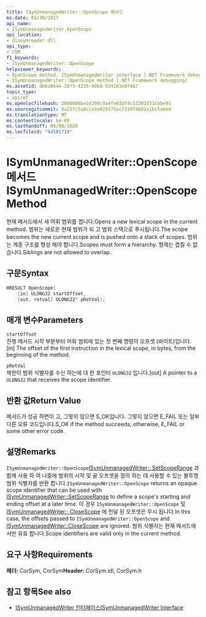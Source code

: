 ```yaml
---
title: ISymUnmanagedWriter::OpenScope 메서드
ms.date: 03/30/2017
api_name:
- ISymUnmanagedWriter.OpenScope
api_location:
- diasymreader.dll
api_type:
- COM
f1_keywords:
- ISymUnmanagedWriter::OpenScope
helpviewer_keywords:
- OpenScope method, ISymUnmanagedWriter interface [.NET Framework debugging]
- ISymUnmanagedWriter::OpenScope method [.NET Framework debugging]
ms.assetid: dbea0644-3873-4329-90b8-624163e87467
topic_type:
- apiref
ms.openlocfilehash: 2808606be24399c9a4fe03df4c53202d31cbbe91
ms.sourcegitcommit: da21fc5a8cce1e028575acf31974681a1bc5aeed
ms.translationtype: MT
ms.contentlocale: ko-KR
ms.lasthandoff: 06/08/2020
ms.locfileid: "84501718"
---
```

# <a name="isymunmanagedwriteropenscope-method"></a><span data-ttu-id="9f950-102">ISymUnmanagedWriter::OpenScope 메서드</span><span class="sxs-lookup"><span data-stu-id="9f950-102">ISymUnmanagedWriter::OpenScope Method</span></span>
<span data-ttu-id="9f950-103">현재 메서드에서 새 어휘 범위를 엽니다.</span><span class="sxs-lookup"><span data-stu-id="9f950-103">Opens a new lexical scope in the current method.</span></span> <span data-ttu-id="9f950-104">범위는 새로운 현재 범위가 되 고 범위 스택으로 푸시됩니다.</span><span class="sxs-lookup"><span data-stu-id="9f950-104">The scope becomes the new current scope and is pushed onto a stack of scopes.</span></span> <span data-ttu-id="9f950-105">범위는 계층 구조를 형성 해야 합니다.</span><span class="sxs-lookup"><span data-stu-id="9f950-105">Scopes must form a hierarchy.</span></span> <span data-ttu-id="9f950-106">형제는 겹칠 수 없습니다.</span><span class="sxs-lookup"><span data-stu-id="9f950-106">Siblings are not allowed to overlap.</span></span>  
  
## <a name="syntax"></a><span data-ttu-id="9f950-107">구문</span><span class="sxs-lookup"><span data-stu-id="9f950-107">Syntax</span></span>  
  
```cpp  
HRESULT OpenScope(  
    [in] ULONG32 startOffset,  
    [out, retval] ULONG32* pRetVal);  
```  
  
## <a name="parameters"></a><span data-ttu-id="9f950-108">매개 변수</span><span class="sxs-lookup"><span data-stu-id="9f950-108">Parameters</span></span>  
 `startOffset`  
 <span data-ttu-id="9f950-109">진행 메서드 시작 부분부터 어휘 범위에 있는 첫 번째 명령의 오프셋 (바이트)입니다.</span><span class="sxs-lookup"><span data-stu-id="9f950-109">[in] The offset of the first instruction in the lexical scope, in bytes, from the beginning of the method.</span></span>  
  
 `pRetVal`  
 <span data-ttu-id="9f950-110">제한이 범위 식별자를 수신 하는에 대 한 포인터 `ULONG32` 입니다.</span><span class="sxs-lookup"><span data-stu-id="9f950-110">[out] A pointer to a `ULONG32` that receives the scope identifier.</span></span>  
  
## <a name="return-value"></a><span data-ttu-id="9f950-111">반환 값</span><span class="sxs-lookup"><span data-stu-id="9f950-111">Return Value</span></span>  
 <span data-ttu-id="9f950-112">메서드가 성공 하면이 고, 그렇지 않으면 S_OK입니다. 그렇지 않으면 E_FAIL 또는 일부 다른 오류 코드입니다.</span><span class="sxs-lookup"><span data-stu-id="9f950-112">S_OK if the method succeeds; otherwise, E_FAIL or some other error code.</span></span>  
  
## <a name="remarks"></a><span data-ttu-id="9f950-113">설명</span><span class="sxs-lookup"><span data-stu-id="9f950-113">Remarks</span></span>  
 <span data-ttu-id="9f950-114">`ISymUnmanagedWriter::OpenScope`[ISymUnmanagedWriter:: SetScopeRange](isymunmanagedwriter-setscoperange-method.md) 과 함께 사용 하 여 나중에 범위의 시작 및 끝 오프셋을 정의 하는 데 사용할 수 있는 불투명 범위 식별자를 반환 합니다.</span><span class="sxs-lookup"><span data-stu-id="9f950-114">`ISymUnmanagedWriter::OpenScope` returns an opaque scope identifier that can be used with [ISymUnmanagedWriter::SetScopeRange](isymunmanagedwriter-setscoperange-method.md) to define a scope's starting and ending offset at a later time.</span></span> <span data-ttu-id="9f950-115">이 경우 `ISymUnmanagedWriter::OpenScope` 및 [ISymUnmanagedWriter:: CloseScope](isymunmanagedwriter-closescope-method.md) 에 전달 된 오프셋은 무시 됩니다.</span><span class="sxs-lookup"><span data-stu-id="9f950-115">In this case, the offsets passed to `ISymUnmanagedWriter::OpenScope` and [ISymUnmanagedWriter::CloseScope](isymunmanagedwriter-closescope-method.md) are ignored.</span></span> <span data-ttu-id="9f950-116">범위 식별자는 현재 메서드에서만 유효 합니다.</span><span class="sxs-lookup"><span data-stu-id="9f950-116">Scope identifiers are valid only in the current method.</span></span>  
  
## <a name="requirements"></a><span data-ttu-id="9f950-117">요구 사항</span><span class="sxs-lookup"><span data-stu-id="9f950-117">Requirements</span></span>  
 <span data-ttu-id="9f950-118">**헤더:** CorSym, CorSym</span><span class="sxs-lookup"><span data-stu-id="9f950-118">**Header:** CorSym.idl, CorSym.h</span></span>  
  
## <a name="see-also"></a><span data-ttu-id="9f950-119">참고 항목</span><span class="sxs-lookup"><span data-stu-id="9f950-119">See also</span></span>

- [<span data-ttu-id="9f950-120">ISymUnmanagedWriter 인터페이스</span><span class="sxs-lookup"><span data-stu-id="9f950-120">ISymUnmanagedWriter Interface</span></span>](isymunmanagedwriter-interface.md)
